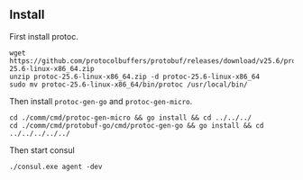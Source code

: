 ## Install

First install protoc. 

```
wget https://github.com/protocolbuffers/protobuf/releases/download/v25.6/protoc-25.6-linux-x86_64.zip
unzip protoc-25.6-linux-x86_64.zip -d protoc-25.6-linux-x86_64
sudo mv protoc-25.6-linux-x86_64/bin/protoc /usr/local/bin/
```

Then install `protoc-gen-go` and `protoc-gen-micro`.

```
cd ./comm/cmd/protoc-gen-micro && go install && cd ../../../
cd ./comm/cmd/protobuf-go/cmd/protoc-gen-go && go install && cd ../../../../../
```

Then start consul

```
./consul.exe agent -dev
```

